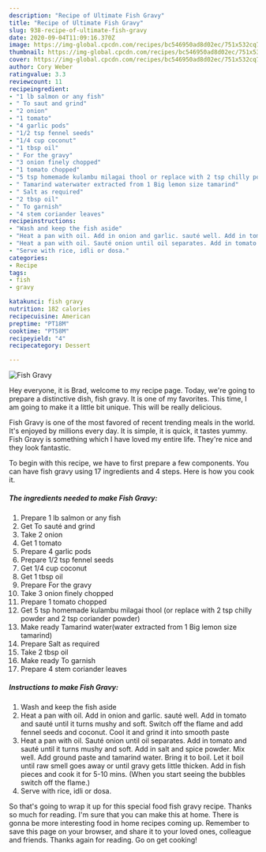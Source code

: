 ```yaml
---
description: "Recipe of Ultimate Fish Gravy"
title: "Recipe of Ultimate Fish Gravy"
slug: 938-recipe-of-ultimate-fish-gravy
date: 2020-09-04T11:09:16.370Z
image: https://img-global.cpcdn.com/recipes/bc546950ad8d02ec/751x532cq70/fish-gravy-recipe-main-photo.jpg
thumbnail: https://img-global.cpcdn.com/recipes/bc546950ad8d02ec/751x532cq70/fish-gravy-recipe-main-photo.jpg
cover: https://img-global.cpcdn.com/recipes/bc546950ad8d02ec/751x532cq70/fish-gravy-recipe-main-photo.jpg
author: Cory Weber
ratingvalue: 3.3
reviewcount: 11
recipeingredient:
- "1 lb salmon or any fish"
- " To saut and grind"
- "2 onion"
- "1 tomato"
- "4 garlic pods"
- "1/2 tsp fennel seeds"
- "1/4 cup coconut"
- "1 tbsp oil"
- " For the gravy"
- "3 onion finely chopped"
- "1 tomato chopped"
- "5 tsp homemade kulambu milagai thool or replace with 2 tsp chilly powder and 2 tsp coriander powder"
- " Tamarind waterwater extracted from 1 Big lemon size tamarind"
- " Salt as required"
- "2 tbsp oil"
- " To garnish"
- "4 stem coriander leaves"
recipeinstructions:
- "Wash and keep the fish aside"
- "Heat a pan with oil. Add in onion and garlic. sauté well. Add in tomato and sauté until it turns mushy and soft. Switch off the flame and add fennel seeds and coconut. Cool it and grind it into smooth paste"
- "Heat a pan with oil. Sauté onion until oil separates. Add in tomato and sauté until it turns mushy and soft. Add in salt and spice powder. Mix well. Add ground paste and tamarind water. Bring it to boil. Let it boil until raw smell goes away or until gravy gets little thicken. Add in fish pieces and cook it for 5-10 mins. (When you start seeing the bubbles switch off the flame.)"
- "Serve with rice, idli or dosa."
categories:
- Recipe
tags:
- fish
- gravy

katakunci: fish gravy 
nutrition: 182 calories
recipecuisine: American
preptime: "PT18M"
cooktime: "PT58M"
recipeyield: "4"
recipecategory: Dessert

---
```



![Fish Gravy](https://img-global.cpcdn.com/recipes/bc546950ad8d02ec/751x532cq70/fish-gravy-recipe-main-photo.jpg)

Hey everyone, it is Brad, welcome to my recipe page. Today, we're going to prepare a distinctive dish, fish gravy. It is one of my favorites. This time, I am going to make it a little bit unique. This will be really delicious.

Fish Gravy is one of the most favored of recent trending meals in the world. It's enjoyed by millions every day. It is simple, it is quick, it tastes yummy. Fish Gravy is something which I have loved my entire life. They're nice and they look fantastic.




To begin with this recipe, we have to first prepare a few components. You can have fish gravy using 17 ingredients and 4 steps. Here is how you cook it.

<!--inarticleads1-->

##### The ingredients needed to make Fish Gravy:

1. Prepare 1 lb salmon or any fish
1. Get  To sauté and grind
1. Take 2 onion
1. Get 1 tomato
1. Prepare 4 garlic pods
1. Prepare 1/2 tsp fennel seeds
1. Get 1/4 cup coconut
1. Get 1 tbsp oil
1. Prepare  For the gravy
1. Take 3 onion finely chopped
1. Prepare 1 tomato chopped
1. Get 5 tsp homemade kulambu milagai thool (or replace with 2 tsp chilly powder and 2 tsp coriander powder)
1. Make ready  Tamarind water(water extracted from 1 Big lemon size tamarind)
1. Prepare  Salt as required
1. Take 2 tbsp oil
1. Make ready  To garnish
1. Prepare 4 stem coriander leaves




<!--inarticleads2-->

##### Instructions to make Fish Gravy:

1. Wash and keep the fish aside
1. Heat a pan with oil. Add in onion and garlic. sauté well. Add in tomato and sauté until it turns mushy and soft. Switch off the flame and add fennel seeds and coconut. Cool it and grind it into smooth paste
1. Heat a pan with oil. Sauté onion until oil separates. Add in tomato and sauté until it turns mushy and soft. Add in salt and spice powder. Mix well. Add ground paste and tamarind water. Bring it to boil. Let it boil until raw smell goes away or until gravy gets little thicken. Add in fish pieces and cook it for 5-10 mins. (When you start seeing the bubbles switch off the flame.)
1. Serve with rice, idli or dosa.




So that's going to wrap it up for this special food fish gravy recipe. Thanks so much for reading. I'm sure that you can make this at home. There is gonna be more interesting food in home recipes coming up. Remember to save this page on your browser, and share it to your loved ones, colleague and friends. Thanks again for reading. Go on get cooking!
